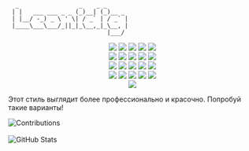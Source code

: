 ```
  _                 _    _ _      
 | |   ___ ___ _ _ (_)__| (_)__ _ 
 | |__/ -_) _ \ ' \| / _` | / _` |
 |____\___\___/_||_|_\__,_|_\__, |
                            |___/ 
```




<div align="center">

  <img src="https://img.shields.io/badge/Python-3.9-blue?style=for-the-badge&logo=python&logoColor=white"/>
  <img src="https://img.shields.io/badge/JavaScript-ES6-yellow?style=for-the-badge&logo=javascript&logoColor=black"/>
  <img src="https://img.shields.io/badge/Java-11-red?style=for-the-badge&logo=java&logoColor=white"/>
  <img src="https://img.shields.io/badge/Flask-2.0-black?style=for-the-badge&logo=flask&logoColor=white"/>
  <img src="https://img.shields.io/badge/SQLite-3.35-lightblue?style=for-the-badge&logo=sqlite&logoColor=blue"/>

  <br>

  <img src="https://img.shields.io/badge/FastAPI-0.68-green?style=for-the-badge&logo=fastapi&logoColor=white"/>
  <img src="https://img.shields.io/badge/Aiogram-2.17-blue?style=for-the-badge&logo=python&logoColor=white"/>
  <img src="https://img.shields.io/badge/Telethon-1.24-blue?style=for-the-badge&logo=python&logoColor=white"/>
  <img src="https://img.shields.io/badge/HTML5-E34F26?style=for-the-badge&logo=html5&logoColor=white"/>
  <img src="https://img.shields.io/badge/CSS3-1572B6?style=for-the-badge&logo=css3&logoColor=white"/>

  <br>

  <img src="https://img.shields.io/badge/Bootstrap-5.1-purple?style=for-the-badge&logo=bootstrap&logoColor=white"/>
  <img src="https://img.shields.io/badge/Jinja-2.11.3-red?style=for-the-badge&logo=jinja&logoColor=white"/>
  <img src="https://img.shields.io/badge/Terminal-Bash-black?style=for-the-badge&logo=gnu-bash&logoColor=white"/>
  <img src="https://img.shields.io/badge/PgAdmin-4-blue?style=for-the-badge&logo=postgresql&logoColor=white"/>
  <img src="https://img.shields.io/badge/MongoDB-4.4-green?style=for-the-badge&logo=mongodb&logoColor=white"/>

  <br>

  <img src="https://img.shields.io/badge/SQLAlchemy-1.4-red?style=for-the-badge&logo=python&logoColor=white"/>
  <img src="https://img.shields.io/badge/Docker-20.10-blue?style=for-the-badge&logo=docker&logoColor=white"/>
  <img src="https://img.shields.io/badge/Git-2.33-orange?style=for-the-badge&logo=git&logoColor=white"/>
  <img src="https://img.shields.io/badge/Trello-2.0-blue?style=for-the-badge&logo=trello&logoColor=white"/>
  <img src="https://img.shields.io/badge/Notion-2.1-black?style=for-the-badge&logo=notion&logoColor=white"/>

  <br>

  <img src="https://img.shields.io/badge/TeleBot-3.8-blue?style=for-the-badge&logo=python&logoColor=white"/>

</div>


Этот стиль выглядит более профессионально и красочно. Попробуй такие варианты!


![Contributions](https://github-readme-streak-stats.herokuapp.com/?user=leonidig&theme=dark)
<br><br>
![GitHub Stats](https://github-readme-stats.vercel.app/api?username=leonidig&show_icons=true&theme=dark)

<!--
**leonidig/leonidig** is a ✨ _special_ ✨ repository because its `README.md` (this file) appears on your GitHub profile.

Here are some ideas to get you started:

- 🔭 I’m currently working on ...
- 🌱 I’m currently learning ...
- 👯 I’m looking to collaborate on ...
- 🤔 I’m looking for help with ...
- 💬 Ask me about ...
- 📫 How to reach me: ...
- 😄 Pronouns: ...
- ⚡ Fun fact: ...
-->
